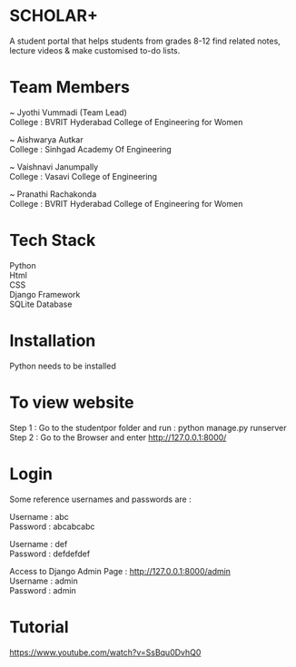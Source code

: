 # SCHOLAR+
A student portal that helps students from grades 8-12 find related notes, lecture videos &amp; make customised to-do lists.

# Team Members
~ Jyothi Vummadi (Team Lead) <br />
College : BVRIT Hyderabad College of Engineering for Women <br />

~ Aishwarya Autkar <br />
College : Sinhgad Academy Of Engineering <br />

~ Vaishnavi Janumpally <br />
College : Vasavi College of Engineering <br />

~ Pranathi Rachakonda <br />
College : BVRIT Hyderabad College of Engineering for Women <br />

# Tech Stack
Python <br />
Html <br />
CSS <br />
Django Framework <br />
SQLite Database 

# Installation
Python needs to be installed 

# To view website 
Step 1 : Go to the studentpor folder and run : python manage.py runserver  <br />
Step 2 : Go to the Browser and enter http://127.0.0.1:8000/

# Login 
Some reference usernames and passwords are :  <br />

Username : abc  <br />
Password : abcabcabc  <br />

Username : def  <br />
Password : defdefdef  <br />

Access to Django Admin Page : http://127.0.0.1:8000/admin <br />
Username : admin <br />
Password : admin 

# Tutorial
https://www.youtube.com/watch?v=SsBqu0DvhQ0
